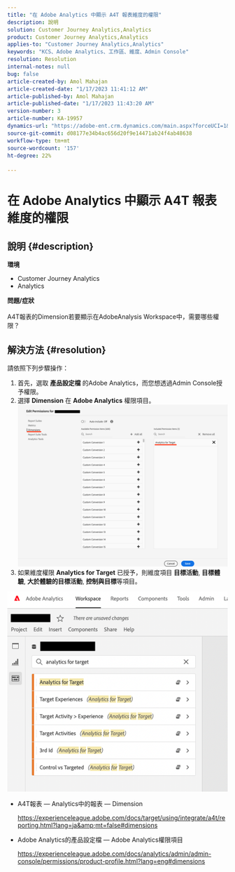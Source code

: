 ```yaml
---
title: "在 Adobe Analytics 中顯示 A4T 報表維度的權限"
description: 說明
solution: Customer Journey Analytics,Analytics
product: Customer Journey Analytics,Analytics
applies-to: "Customer Journey Analytics,Analytics"
keywords: "KCS、Adobe Analytics、工作區、維度、Admin Console"
resolution: Resolution
internal-notes: null
bug: false
article-created-by: Amol Mahajan
article-created-date: "1/17/2023 11:41:12 AM"
article-published-by: Amol Mahajan
article-published-date: "1/17/2023 11:43:20 AM"
version-number: 3
article-number: KA-19957
dynamics-url: "https://adobe-ent.crm.dynamics.com/main.aspx?forceUCI=1&pagetype=entityrecord&etn=knowledgearticle&id=a94a6dd4-5b96-ed11-aad1-6045bd006b3d"
source-git-commit: d08177e34b4ac656d20f9e14471ab24f4ab48638
workflow-type: tm+mt
source-wordcount: '157'
ht-degree: 22%

---
```


# 在 Adobe Analytics 中顯示 A4T 報表維度的權限

## 說明 {#description}

<b>環境</b>
- Customer Journey Analytics
- Analytics



<b>問題/症狀</b><br><br>A4T報表的Dimension若要顯示在AdobeAnalysis Workspace中，需要哪些權限？<br>

## 解決方法 {#resolution}

請依照下列步驟操作：
1. 首先，選取 <b>產品設定檔</b> 的Adobe Analytics，而您想透過Admin Console授予權限。
2. 選擇 <b>Dimension</b> 在 <b>Adobe Analytics</b> 權限項目。\
   ![](assets/123b13c2-bb08-ed11-82e4-00224809a4ae.png)
3. 如果維度權限 <b>Analytics for Target</b> 已授予，則維度項目 <b>目標活動</b>, <b>目標體驗</b>, <b>大於體驗的目標活動</b>, <b>控制與目標</b>等項目。


![](assets/8b0bbd95-f4f5-ec11-bb3d-000d3a5b0d3b.png)

- A4T報表 — Analytics中的報表 — Dimension

   https://experienceleague.adobe.com/docs/target/using/integrate/a4t/reporting.html?lang=ja&amp;mt=false#dimensions
- Adobe Analytics的產品設定檔 — Adobe Analytics權限項目

   https://experienceleague.adobe.com/docs/analytics/admin/admin-console/permissions/product-profile.html?lang=eng#dimensions

